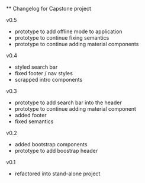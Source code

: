 ** Changelog for Capstone project

v0.5
- prototype to add offline mode to application
- prototype to continue fixing semantics
- prototype to continue adding material components

v0.4
- styled search bar
- fixed footer / nav styles
- scrapped intro components

v0.3
- prototype to add search bar into the header
- prototype to continue adding material component
- added footer
- fixed semantics

v0.2
- added bootstrap components
- prototype to add boostrap header

v0.1
- refactored into stand-alone project